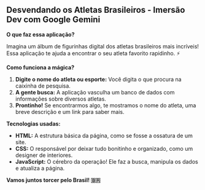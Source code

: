 ## Desvendando os Atletas Brasileiros - Imersão Dev com Google Gemini

**O que faz essa aplicação?**

Imagina um álbum de figurinhas digital dos atletas brasileiros mais incríveis! Essa aplicação te ajuda a encontrar o seu atleta favorito rapidinho. ⚡

**Como funciona a mágica?**

1. **Digite o nome do atleta ou esporte:** Você digita o que procura na caixinha de pesquisa.
2. **A gente busca:** A aplicação vasculha um banco de dados com informações sobre diversos atletas.
3. **Prontinho!** Se encontrarmos algo, te mostramos o nome do atleta, uma breve descrição e um link para saber mais.

**Tecnologias usadas:**

* **HTML:** A estrutura básica da página, como se fosse a ossatura de um site.
* **CSS:** O responsável por deixar tudo bonitinho e organizado, como um designer de interiores.
* **JavaScript:** O cérebro da operação! Ele faz a busca, manipula os dados e atualiza a página.

**Vamos juntos torcer pelo Brasil! 🇧🇷**
